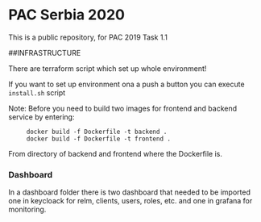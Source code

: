 # PAC Serbia 2020

This is a public repository, for PAC 2019 Task 1.1

##INFRASTRUCTURE

There are terraform script which set up whole environment!

If you want to set up environment ona a push a button you can execute `install.sh` script

Note: Before you need to build two images for frontend and backend service by entering:

         docker build -f Dockerfile -t backend .
         docker build -f Dockerfile -t frontend .

From directory of backend and frontend where the Dockerfile is.

### Dashboard
In a dashboard folder there is two dashboard that needed  to be imported one in keycloack for relm, clients, users, roles, etc. and one in grafana for monitoring.
